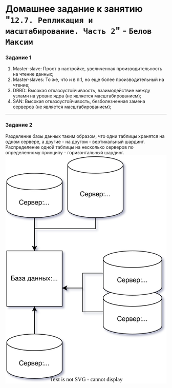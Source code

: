 # Домашнее задание к занятию "`12.7. Репликация и масштабирование. Часть 2`" - `Белов Максим`


### Задание 1

1. Master-slave: Прост в настройке, увеличенная производительность на чтение данных;
2. Master-slaves: То же, что и в п.1, но еще более производительный на чтение;
3. DRBD: Высокая отказоустойчиваость, взаимодействие между узлами на уровне ядра (не является масштабированием);
4. SAN: Высокая отказоустойчивость, безболезненная замена серверов (не является масштабированием);

---

### Задание 2

Разделение базы данных таким образом, что одни таблицы хранятся на одном сервере, а другие - на другом - вертикальный шардинг. Распределение одной таблицы на несколько серверов по определенному принципу - горизонтальный шардинг.  
![alt text](https://github.com/Maxterx10/12-07-replica2/blob/main/%D0%A8%D0%B0%D1%80%D0%B4%D0%B8%D0%BD%D0%B3.drawio.svg)  
